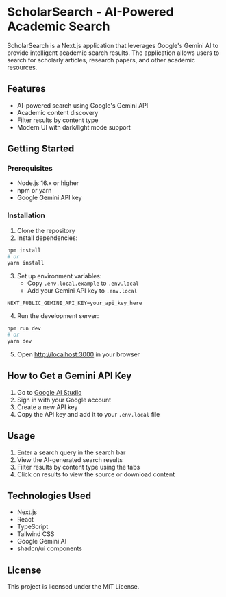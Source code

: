 # ScholarSearch - AI-Powered Academic Search

ScholarSearch is a Next.js application that leverages Google's Gemini AI to provide intelligent academic search results. The application allows users to search for scholarly articles, research papers, and other academic resources.

## Features

- AI-powered search using Google's Gemini API
- Academic content discovery
- Filter results by content type
- Modern UI with dark/light mode support

## Getting Started

### Prerequisites

- Node.js 16.x or higher
- npm or yarn
- Google Gemini API key

### Installation

1. Clone the repository
2. Install dependencies:

```bash
npm install
# or
yarn install
```

3. Set up environment variables:
   - Copy `.env.local.example` to `.env.local`
   - Add your Gemini API key to `.env.local`

```
NEXT_PUBLIC_GEMINI_API_KEY=your_api_key_here
```

4. Run the development server:

```bash
npm run dev
# or
yarn dev
```

5. Open [http://localhost:3000](http://localhost:3000) in your browser

## How to Get a Gemini API Key

1. Go to [Google AI Studio](https://makersuite.google.com/app/apikey)
2. Sign in with your Google account
3. Create a new API key
4. Copy the API key and add it to your `.env.local` file

## Usage

1. Enter a search query in the search bar
2. View the AI-generated search results
3. Filter results by content type using the tabs
4. Click on results to view the source or download content

## Technologies Used

- Next.js
- React
- TypeScript
- Tailwind CSS
- Google Gemini AI
- shadcn/ui components

## License

This project is licensed under the MIT License.